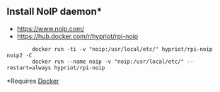 ## Install NoIP daemon*
* https://www.noip.com/
* https://hub.docker.com/r/hypriot/rpi-noip
```
        docker run -ti -v "noip:/usr/local/etc/" hypriot/rpi-noip noip2 -C
        docker run --name noip -v "noip:/usr/local/etc/" --restart=always hypriot/rpi-noip
```
*Requires [Docker](./install-docker.md)
